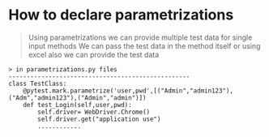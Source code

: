 # How to declare parametrizations
  > Using parametrizations we can provide multiple test data for single input methods
  > We can pass the test data in the method itself or using excel also we can provide the test data

    > in parametrizations.py files
    --------------------------------------------------
    class TestClass:
        @pytest.mark.parametrize('user,pwd',[("Admin","admin123"),("Adm","admin123"),("Admin","admin")])
        def test_Login(self,user,pwd):
            self.driver= WebDriver.Chrome()
            self.driver.get("application use")
            ............

        
  
